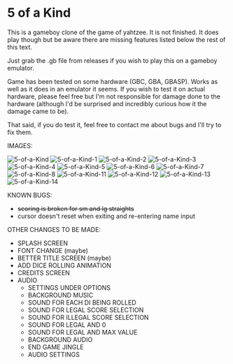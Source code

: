 # 5 of a Kind

This is a gameboy clone of the game of yahtzee. It is not finished. It does play though but be aware there are missing features listed below the rest of this text.

Just grab the .gb file from releases if you wish to play this on a gameboy emulator.

Game has been tested on some hardware (GBC, GBA, GBASP). Works as well as it does in an emulator it seems. If you wish to test it on actual hardware, please feel free but I'm not responsible for damage done to the hardware (although I'd be surprised and incredibly curious how it the damage came to be).

That said, if you do test it, feel free to contact me about bugs and I'll try to fix them.

IMAGES:

![5-of-a-Kind](https://user-images.githubusercontent.com/97451908/170585040-8fa8e3e0-6fc2-46ed-bfaf-a6305f70efc3.png)
![5-of-a-Kind-1](https://user-images.githubusercontent.com/97451908/170585042-29b1832d-8080-4114-a72d-fd47ad702929.png)
![5-of-a-Kind-2](https://user-images.githubusercontent.com/97451908/170585045-c05b2f2c-7ac8-4af2-830a-eea6c6621d0f.png)
![5-of-a-Kind-3](https://user-images.githubusercontent.com/97451908/170585046-ecaa0296-40af-416b-b03a-25f9fea75a4f.png)
![5-of-a-Kind-4](https://user-images.githubusercontent.com/97451908/170585047-0f80510c-0b68-48f6-92e3-264c77dcb88d.png)
![5-of-a-Kind-5](https://user-images.githubusercontent.com/97451908/170585049-6fc9cccc-de44-46f6-8dab-ac30d3030a54.png)
![5-of-a-Kind-6](https://user-images.githubusercontent.com/97451908/170585050-f419b8ef-64a6-49ba-a052-d2d8824e421e.png)
![5-of-a-Kind-7](https://user-images.githubusercontent.com/97451908/170585052-0c417984-3d70-452c-b3fa-8f9270209ad9.png)
![5-of-a-Kind-8](https://user-images.githubusercontent.com/97451908/170585055-d79275ec-e484-468c-b1e1-93f0909ef955.png)
![5-of-a-Kind-11](https://user-images.githubusercontent.com/97451908/170585056-e8848f5d-b96d-43d3-b515-8d47e5cc4b50.png)
![5-of-a-Kind-12](https://user-images.githubusercontent.com/97451908/170585058-f1a43d10-5fb5-49fd-aea9-fc0a24672345.png)
![5-of-a-Kind-13](https://user-images.githubusercontent.com/97451908/170585059-373fa803-7d3b-4034-9aed-b17096732be6.png)
![5-of-a-Kind-14](https://user-images.githubusercontent.com/97451908/170585061-1f27774a-5b04-4251-9f39-3c275a1698af.png)

KNOWN BUGS:
* ~~scoring is broken for sm and lg straights~~
* cursor doesn't reset when exiting and re-entering name input

OTHER CHANGES TO BE MADE:
* SPLASH SCREEN
* FONT CHANGE (maybe)
* BETTER TITLE SCREEN (maybe)
* ADD DICE ROLLING ANIMATION
* CREDITS SCREEN
* AUDIO
  * SETTINGS UNDER OPTIONS
  * BACKGROUND MUSIC
  * SOUND FOR EACH DI BEING ROLLED
  * SOUND FOR LEGAL SCORE SELECTION
  * SOUND FOR ILLEGAL SCORE SELECTION
  * SOUND FOR LEGAL AND 0
  * SOUND FOR LEGAL AND MAX VALUE
  * BACKGROUND AUDIO
  * END GAME JINGLE
  * AUDIO SETTINGS
